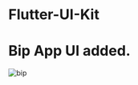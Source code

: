 # Flutter-UI-Kit

# Bip App UI added.

![bip](https://user-images.githubusercontent.com/34074484/83326201-96ec4d80-a27a-11ea-81c3-dd40937ce843.gif)
